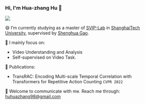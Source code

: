 ### Hi, I'm **Hua-zhang Hu** 👋

<!--
**957001934/957001934** is a ✨ _special_ ✨ repository because its `README.md` (this file) appears on your GitHub profile.
Here are some ideas to get you started:

-  Pronouns: ...
- ⚡ Fun fact: ...
-->
![](https://github-readme-stats.vercel.app/api?username=957001934)


😄 I’m currently studying as a master of [SVIP-Lab](https://svip-lab.github.io/team.html) in [ShanghaiTech University](https://www.shanghaitech.edu.cn/), supervised by [Shenghua Gao](https://scholar.google.com/citations?hl=zh-CN&user=fe-1v0MAAAAJ).  

🌱 I mainly focus on:
 * Video Understanding and Analysis
 * Self-supervised on Video Task.   

👯 Publications:
 * TransRAC: Encoding Multi-scale Temporal Correlation with Transformers for Repetitive Action Counting `CVPR 2022`


 💬 Welcome to communicate with me. Reach me through: huhuazhang98@gmail.com  
